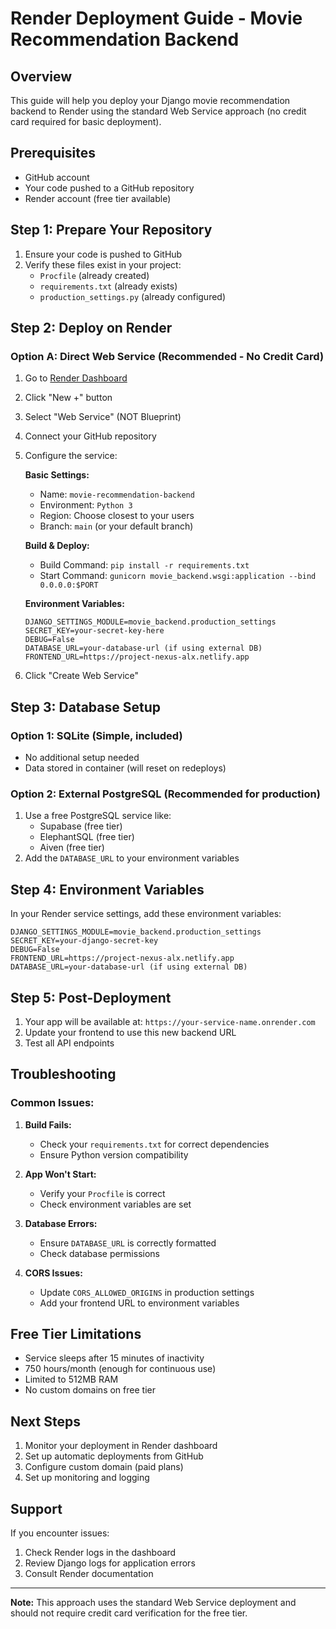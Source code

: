 # Render Deployment Guide - Movie Recommendation Backend

## Overview
This guide will help you deploy your Django movie recommendation backend to Render using the standard Web Service approach (no credit card required for basic deployment).

## Prerequisites
- GitHub account
- Your code pushed to a GitHub repository
- Render account (free tier available)

## Step 1: Prepare Your Repository

1. Ensure your code is pushed to GitHub
2. Verify these files exist in your project:
   - `Procfile` (already created)
   - `requirements.txt` (already exists)
   - `production_settings.py` (already configured)

## Step 2: Deploy on Render

### Option A: Direct Web Service (Recommended - No Credit Card)

1. Go to [Render Dashboard](https://dashboard.render.com/)
2. Click "New +" button
3. Select "Web Service" (NOT Blueprint)
4. Connect your GitHub repository
5. Configure the service:

   **Basic Settings:**
   - Name: `movie-recommendation-backend`
   - Environment: `Python 3`
   - Region: Choose closest to your users
   - Branch: `main` (or your default branch)

   **Build & Deploy:**
   - Build Command: `pip install -r requirements.txt`
   - Start Command: `gunicorn movie_backend.wsgi:application --bind 0.0.0.0:$PORT`

   **Environment Variables:**
   ```
   DJANGO_SETTINGS_MODULE=movie_backend.production_settings
   SECRET_KEY=your-secret-key-here
   DEBUG=False
   DATABASE_URL=your-database-url (if using external DB)
   FRONTEND_URL=https://project-nexus-alx.netlify.app
   ```

6. Click "Create Web Service"

## Step 3: Database Setup

### Option 1: SQLite (Simple, included)
- No additional setup needed
- Data stored in container (will reset on redeploys)

### Option 2: External PostgreSQL (Recommended for production)
1. Use a free PostgreSQL service like:
   - Supabase (free tier)
   - ElephantSQL (free tier)
   - Aiven (free tier)
2. Add the `DATABASE_URL` to your environment variables

## Step 4: Environment Variables

In your Render service settings, add these environment variables:

```
DJANGO_SETTINGS_MODULE=movie_backend.production_settings
SECRET_KEY=your-django-secret-key
DEBUG=False
FRONTEND_URL=https://project-nexus-alx.netlify.app
DATABASE_URL=your-database-url (if using external DB)
```

## Step 5: Post-Deployment

1. Your app will be available at: `https://your-service-name.onrender.com`
2. Update your frontend to use this new backend URL
3. Test all API endpoints

## Troubleshooting

### Common Issues:

1. **Build Fails:**
   - Check your `requirements.txt` for correct dependencies
   - Ensure Python version compatibility

2. **App Won't Start:**
   - Verify your `Procfile` is correct
   - Check environment variables are set

3. **Database Errors:**
   - Ensure `DATABASE_URL` is correctly formatted
   - Check database permissions

4. **CORS Issues:**
   - Update `CORS_ALLOWED_ORIGINS` in production settings
   - Add your frontend URL to environment variables

## Free Tier Limitations

- Service sleeps after 15 minutes of inactivity
- 750 hours/month (enough for continuous use)
- Limited to 512MB RAM
- No custom domains on free tier

## Next Steps

1. Monitor your deployment in Render dashboard
2. Set up automatic deployments from GitHub
3. Configure custom domain (paid plans)
4. Set up monitoring and logging

## Support

If you encounter issues:
1. Check Render logs in the dashboard
2. Review Django logs for application errors
3. Consult Render documentation

---

**Note:** This approach uses the standard Web Service deployment and should not require credit card verification for the free tier.